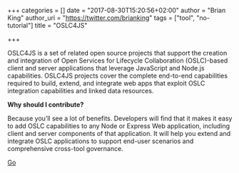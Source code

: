 +++
categories = []
date = "2017-08-30T15:20:56+02:00"
author = "Brian King"
author_uri = "https://twitter.com/brianking"
tags = ["tool", "no-tutorial"]
title = "OSLC4JS"

+++

OSLC4JS is a set of related open source projects that support the creation and integration of Open Services for Lifecycle Collaboration (OSLC)-based client and server applications that leverage JavaScript and Node.js capabilities. OSLC4JS projects cover the complete end-to-end capabilities required to build, extend, and integrate web apps that exploit OSLC integration capabilities and linked data resources.

__Why should I contribute?__

Because you’ll see a lot of benefits. Developers will find that it makes it easy to add OSLC capabilities to any Node or Express Web application, including client and server components of that application. It will help you extend and integrate OSLC applications to support end-user scenarios and comprehensive cross-tool governance. 

[Go](https://developer.ibm.com/open/openprojects/oslc4js/)
